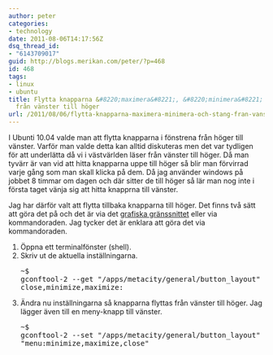 ```yaml
---
author: peter
categories:
- technology
date: 2011-08-06T14:17:56Z
dsq_thread_id:
- "6143709017"
guid: http://blogs.merikan.com/peter/?p=468
id: 468
tags:
- linux
- ubuntu
title: Flytta knapparna &#8220;maximera&#8221;, &#8220;minimera&#8221; och &#8220;stäng&#8221;
  från vänster till höger
url: /2011/08/06/flytta-knapparna-maximera-minimera-och-stang-fran-vanster-till-hoger/
---
```


I Ubunti 10.04 valde man att flytta knapparna i fönstrena från höger till vänster. Varför man valde detta kan alltid diskuteras men det var tydligen för att underlätta då vi i västvärlden läser från vänster till höger. Då man tyvärr är van vid att hitta knapparna uppe till höger så blir man förvirrad varje gång som man skall klicka på dem. Då jag använder windows på jobbet 8 timmar om dagen och där sitter de till höger så lär man nog inte i första taget vänja sig att hitta knapprna till vänster.

Jag har därför valt att flytta tillbaka knapparna till höger. Det finns två sätt att göra det på och det är via det [grafiska gränssnittet](https://help.ubuntu.com/10.10/config-desktop/C/window-button-order.html) eller via kommandoraden. Jag tycker det är enklara att göra det via kommandoraden.

  1. Öppna ett terminalfönster (shell).
  2. Skriv ut de aktuella inställningarna. <pre class="brush: bash; light: true; title: ; notranslate" title="">~$ gconftool-2 --get "/apps/metacity/general/button_layout"
close,minimize,maximize:
</pre>

  3. Ändra nu inställningarna så knapparna flyttas från vänster till höger. Jag lägger även till en meny-knapp till vänster. <pre class="brush: bash; light: true; title: ; notranslate" title="">~$ gconftool-2 --set "/apps/metacity/general/button_layout" --type string "menu:minimize,maximize,close"
</pre>
